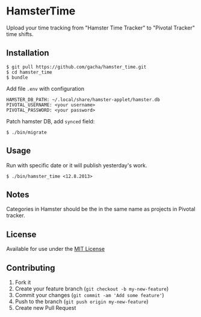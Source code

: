 # HamsterTime

Upload your time tracking from "Hamster Time Tracker" to "Pivotal Tracker" time shifts.

## Installation

    $ git pull https://github.com/gacha/hamster_time.git
    $ cd hamster_time
    $ bundle

Add file `.env` with configuration

    HAMSTER_DB_PATH: ~/.local/share/hamster-applet/hamster.db
    PIVOTAL_USERNAME: <your username>
    PIVOTAL_PASSWORD: <your password>

Patch hamster DB, add `synced` field:

    $ ./bin/migrate

## Usage
Run with specific date or it will publish yesterday's work.

    $ ./bin/hamster_time <12.8.2013>

## Notes

Categories in Hamster should be the in the same name as projects in Pivotal tracker.

## License

Available for use under the [MIT License](/LICENSE.txt)

## Contributing

1. Fork it
2. Create your feature branch (`git checkout -b my-new-feature`)
3. Commit your changes (`git commit -am 'Add some feature'`)
4. Push to the branch (`git push origin my-new-feature`)
5. Create new Pull Request
